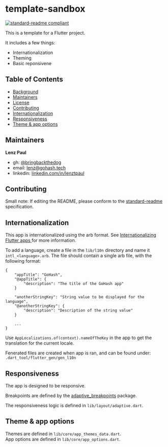 # template-sandbox

[![standard-readme compliant](https://img.shields.io/badge/standard--readme-OK-green.svg?style=flat-square)](https://github.com/RichardLitt/standard-readme)

This is a template for a Flutter project. 

It includes a few things:
- Internationalization 
- Theming
- Basic reponsivene


## Table of Contents

- [Background](#background)
- [Maintainers](#maintainers)
- [License](#license)
- [Contributing](#contributing)
- [Internationalization](#Internationalization)
- [Responsiveness](#Responsiveness)
- [Theme & app options](#Theme-&-app-options)

<!-- - [Security](#security) -->
<!-- - [Install](#install) -->
<!-- - [Usage](#usage) -->
<!-- - [API](#api) -->

<!-- ## Security -->

<!-- ## Background -->

<!-- TODO: Fill out this section. -->


<!-- ## Install

```
``` -->

<!-- ## Usage

```
``` -->

<!-- ## API -->

## Maintainers

**Lenz Paul**  
- gh: [@bringbackthedog](https://github.com/bringbackthedog/)    
- email: [lenz@gohash.tech](mailto:bringbackthedog@gmail.com)  
- linkedin: [linkedin.com/in/lenztpaul](https://www.linkedin.com/in/lenztpaul/)  



<!-- TODO: License -->
<!-- ## License -->


## Contributing
Small note: If editing the README, please conform to the [standard-readme](https://github.com/RichardLitt/standard-readme) specification.


## Internationalization

This app is internationalized using the arb format. See [Internationalizing Flutter apps
](https://docs.flutter.dev/development/accessibility-and-localization/internationalization) for more information.

To add a language, create a file in the `lib/l10n` directory and name it `intl_<language>.arb`. The file should contain a single arb file, with the following format:

```
{
    "appTitle": "GoHash",
    "@appTitle": {
        "description": "The title of the GoHash app"
    }

    "anotherStringKey": "String value to be displayed for the language",
    "@anotherStringKey": {
        "description": "Description of the string value"
    }

    ...
}
```
Use `AppLocalizations.of(context).nameOfTheKey` in the app to get the translation for the current locale. 

Fenerated files are created when app is ran, and can be found under: `.dart_tool/flutter_gen/gen_l10n`

## Responsiveness

The app is designed to be responsive. 

Breakpoints are defined by the [adaptive_breakpoints](https://pub.dev/packages/adaptive_breakpoints) package.


The responsiveness logic is defined in `lib/layout/adaptive.dart`.
<!-- The responsiveness is defined by the [responsive_builder](https://pub.dev/packages/responsive_builder) package. -->


## Theme & app options

Themes are defined in `lib/core/app_themes_data.dart`.   
App options are defined in `lib/core/app_options.dart`.
